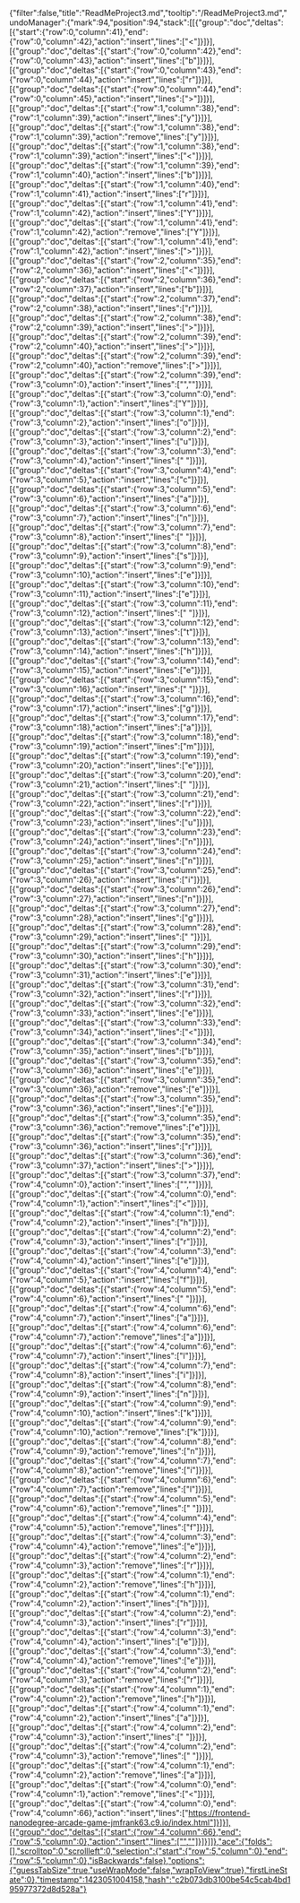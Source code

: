 {"filter":false,"title":"ReadMeProject3.md","tooltip":"/ReadMeProject3.md","undoManager":{"mark":94,"position":94,"stack":[[{"group":"doc","deltas":[{"start":{"row":0,"column":41},"end":{"row":0,"column":42},"action":"insert","lines":["<"]}]}],[{"group":"doc","deltas":[{"start":{"row":0,"column":42},"end":{"row":0,"column":43},"action":"insert","lines":["b"]}]}],[{"group":"doc","deltas":[{"start":{"row":0,"column":43},"end":{"row":0,"column":44},"action":"insert","lines":["r"]}]}],[{"group":"doc","deltas":[{"start":{"row":0,"column":44},"end":{"row":0,"column":45},"action":"insert","lines":[">"]}]}],[{"group":"doc","deltas":[{"start":{"row":1,"column":38},"end":{"row":1,"column":39},"action":"insert","lines":["y"]}]}],[{"group":"doc","deltas":[{"start":{"row":1,"column":38},"end":{"row":1,"column":39},"action":"remove","lines":["y"]}]}],[{"group":"doc","deltas":[{"start":{"row":1,"column":38},"end":{"row":1,"column":39},"action":"insert","lines":["<"]}]}],[{"group":"doc","deltas":[{"start":{"row":1,"column":39},"end":{"row":1,"column":40},"action":"insert","lines":["b"]}]}],[{"group":"doc","deltas":[{"start":{"row":1,"column":40},"end":{"row":1,"column":41},"action":"insert","lines":["r"]}]}],[{"group":"doc","deltas":[{"start":{"row":1,"column":41},"end":{"row":1,"column":42},"action":"insert","lines":["Y"]}]}],[{"group":"doc","deltas":[{"start":{"row":1,"column":41},"end":{"row":1,"column":42},"action":"remove","lines":["Y"]}]}],[{"group":"doc","deltas":[{"start":{"row":1,"column":41},"end":{"row":1,"column":42},"action":"insert","lines":[">"]}]}],[{"group":"doc","deltas":[{"start":{"row":2,"column":35},"end":{"row":2,"column":36},"action":"insert","lines":["<"]}]}],[{"group":"doc","deltas":[{"start":{"row":2,"column":36},"end":{"row":2,"column":37},"action":"insert","lines":["b"]}]}],[{"group":"doc","deltas":[{"start":{"row":2,"column":37},"end":{"row":2,"column":38},"action":"insert","lines":["r"]}]}],[{"group":"doc","deltas":[{"start":{"row":2,"column":38},"end":{"row":2,"column":39},"action":"insert","lines":[">"]}]}],[{"group":"doc","deltas":[{"start":{"row":2,"column":39},"end":{"row":2,"column":40},"action":"insert","lines":[">"]}]}],[{"group":"doc","deltas":[{"start":{"row":2,"column":39},"end":{"row":2,"column":40},"action":"remove","lines":[">"]}]}],[{"group":"doc","deltas":[{"start":{"row":2,"column":39},"end":{"row":3,"column":0},"action":"insert","lines":["",""]}]}],[{"group":"doc","deltas":[{"start":{"row":3,"column":0},"end":{"row":3,"column":1},"action":"insert","lines":["Y"]}]}],[{"group":"doc","deltas":[{"start":{"row":3,"column":1},"end":{"row":3,"column":2},"action":"insert","lines":["o"]}]}],[{"group":"doc","deltas":[{"start":{"row":3,"column":2},"end":{"row":3,"column":3},"action":"insert","lines":["u"]}]}],[{"group":"doc","deltas":[{"start":{"row":3,"column":3},"end":{"row":3,"column":4},"action":"insert","lines":[" "]}]}],[{"group":"doc","deltas":[{"start":{"row":3,"column":4},"end":{"row":3,"column":5},"action":"insert","lines":["c"]}]}],[{"group":"doc","deltas":[{"start":{"row":3,"column":5},"end":{"row":3,"column":6},"action":"insert","lines":["a"]}]}],[{"group":"doc","deltas":[{"start":{"row":3,"column":6},"end":{"row":3,"column":7},"action":"insert","lines":["n"]}]}],[{"group":"doc","deltas":[{"start":{"row":3,"column":7},"end":{"row":3,"column":8},"action":"insert","lines":[" "]}]}],[{"group":"doc","deltas":[{"start":{"row":3,"column":8},"end":{"row":3,"column":9},"action":"insert","lines":["s"]}]}],[{"group":"doc","deltas":[{"start":{"row":3,"column":9},"end":{"row":3,"column":10},"action":"insert","lines":["e"]}]}],[{"group":"doc","deltas":[{"start":{"row":3,"column":10},"end":{"row":3,"column":11},"action":"insert","lines":["e"]}]}],[{"group":"doc","deltas":[{"start":{"row":3,"column":11},"end":{"row":3,"column":12},"action":"insert","lines":[" "]}]}],[{"group":"doc","deltas":[{"start":{"row":3,"column":12},"end":{"row":3,"column":13},"action":"insert","lines":["t"]}]}],[{"group":"doc","deltas":[{"start":{"row":3,"column":13},"end":{"row":3,"column":14},"action":"insert","lines":["h"]}]}],[{"group":"doc","deltas":[{"start":{"row":3,"column":14},"end":{"row":3,"column":15},"action":"insert","lines":["e"]}]}],[{"group":"doc","deltas":[{"start":{"row":3,"column":15},"end":{"row":3,"column":16},"action":"insert","lines":[" "]}]}],[{"group":"doc","deltas":[{"start":{"row":3,"column":16},"end":{"row":3,"column":17},"action":"insert","lines":["g"]}]}],[{"group":"doc","deltas":[{"start":{"row":3,"column":17},"end":{"row":3,"column":18},"action":"insert","lines":["a"]}]}],[{"group":"doc","deltas":[{"start":{"row":3,"column":18},"end":{"row":3,"column":19},"action":"insert","lines":["m"]}]}],[{"group":"doc","deltas":[{"start":{"row":3,"column":19},"end":{"row":3,"column":20},"action":"insert","lines":["e"]}]}],[{"group":"doc","deltas":[{"start":{"row":3,"column":20},"end":{"row":3,"column":21},"action":"insert","lines":[" "]}]}],[{"group":"doc","deltas":[{"start":{"row":3,"column":21},"end":{"row":3,"column":22},"action":"insert","lines":["r"]}]}],[{"group":"doc","deltas":[{"start":{"row":3,"column":22},"end":{"row":3,"column":23},"action":"insert","lines":["u"]}]}],[{"group":"doc","deltas":[{"start":{"row":3,"column":23},"end":{"row":3,"column":24},"action":"insert","lines":["n"]}]}],[{"group":"doc","deltas":[{"start":{"row":3,"column":24},"end":{"row":3,"column":25},"action":"insert","lines":["n"]}]}],[{"group":"doc","deltas":[{"start":{"row":3,"column":25},"end":{"row":3,"column":26},"action":"insert","lines":["i"]}]}],[{"group":"doc","deltas":[{"start":{"row":3,"column":26},"end":{"row":3,"column":27},"action":"insert","lines":["n"]}]}],[{"group":"doc","deltas":[{"start":{"row":3,"column":27},"end":{"row":3,"column":28},"action":"insert","lines":["g"]}]}],[{"group":"doc","deltas":[{"start":{"row":3,"column":28},"end":{"row":3,"column":29},"action":"insert","lines":[" "]}]}],[{"group":"doc","deltas":[{"start":{"row":3,"column":29},"end":{"row":3,"column":30},"action":"insert","lines":["h"]}]}],[{"group":"doc","deltas":[{"start":{"row":3,"column":30},"end":{"row":3,"column":31},"action":"insert","lines":["e"]}]}],[{"group":"doc","deltas":[{"start":{"row":3,"column":31},"end":{"row":3,"column":32},"action":"insert","lines":["r"]}]}],[{"group":"doc","deltas":[{"start":{"row":3,"column":32},"end":{"row":3,"column":33},"action":"insert","lines":["e"]}]}],[{"group":"doc","deltas":[{"start":{"row":3,"column":33},"end":{"row":3,"column":34},"action":"insert","lines":["<"]}]}],[{"group":"doc","deltas":[{"start":{"row":3,"column":34},"end":{"row":3,"column":35},"action":"insert","lines":["b"]}]}],[{"group":"doc","deltas":[{"start":{"row":3,"column":35},"end":{"row":3,"column":36},"action":"insert","lines":["e"]}]}],[{"group":"doc","deltas":[{"start":{"row":3,"column":35},"end":{"row":3,"column":36},"action":"remove","lines":["e"]}]}],[{"group":"doc","deltas":[{"start":{"row":3,"column":35},"end":{"row":3,"column":36},"action":"insert","lines":["e"]}]}],[{"group":"doc","deltas":[{"start":{"row":3,"column":35},"end":{"row":3,"column":36},"action":"remove","lines":["e"]}]}],[{"group":"doc","deltas":[{"start":{"row":3,"column":35},"end":{"row":3,"column":36},"action":"insert","lines":["r"]}]}],[{"group":"doc","deltas":[{"start":{"row":3,"column":36},"end":{"row":3,"column":37},"action":"insert","lines":[">"]}]}],[{"group":"doc","deltas":[{"start":{"row":3,"column":37},"end":{"row":4,"column":0},"action":"insert","lines":["",""]}]}],[{"group":"doc","deltas":[{"start":{"row":4,"column":0},"end":{"row":4,"column":1},"action":"insert","lines":["<"]}]}],[{"group":"doc","deltas":[{"start":{"row":4,"column":1},"end":{"row":4,"column":2},"action":"insert","lines":["h"]}]}],[{"group":"doc","deltas":[{"start":{"row":4,"column":2},"end":{"row":4,"column":3},"action":"insert","lines":["r"]}]}],[{"group":"doc","deltas":[{"start":{"row":4,"column":3},"end":{"row":4,"column":4},"action":"insert","lines":["e"]}]}],[{"group":"doc","deltas":[{"start":{"row":4,"column":4},"end":{"row":4,"column":5},"action":"insert","lines":["f"]}]}],[{"group":"doc","deltas":[{"start":{"row":4,"column":5},"end":{"row":4,"column":6},"action":"insert","lines":[" "]}]}],[{"group":"doc","deltas":[{"start":{"row":4,"column":6},"end":{"row":4,"column":7},"action":"insert","lines":["a"]}]}],[{"group":"doc","deltas":[{"start":{"row":4,"column":6},"end":{"row":4,"column":7},"action":"remove","lines":["a"]}]}],[{"group":"doc","deltas":[{"start":{"row":4,"column":6},"end":{"row":4,"column":7},"action":"insert","lines":["l"]}]}],[{"group":"doc","deltas":[{"start":{"row":4,"column":7},"end":{"row":4,"column":8},"action":"insert","lines":["i"]}]}],[{"group":"doc","deltas":[{"start":{"row":4,"column":8},"end":{"row":4,"column":9},"action":"insert","lines":["n"]}]}],[{"group":"doc","deltas":[{"start":{"row":4,"column":9},"end":{"row":4,"column":10},"action":"insert","lines":["k"]}]}],[{"group":"doc","deltas":[{"start":{"row":4,"column":9},"end":{"row":4,"column":10},"action":"remove","lines":["k"]}]}],[{"group":"doc","deltas":[{"start":{"row":4,"column":8},"end":{"row":4,"column":9},"action":"remove","lines":["n"]}]}],[{"group":"doc","deltas":[{"start":{"row":4,"column":7},"end":{"row":4,"column":8},"action":"remove","lines":["i"]}]}],[{"group":"doc","deltas":[{"start":{"row":4,"column":6},"end":{"row":4,"column":7},"action":"remove","lines":["l"]}]}],[{"group":"doc","deltas":[{"start":{"row":4,"column":5},"end":{"row":4,"column":6},"action":"remove","lines":[" "]}]}],[{"group":"doc","deltas":[{"start":{"row":4,"column":4},"end":{"row":4,"column":5},"action":"remove","lines":["f"]}]}],[{"group":"doc","deltas":[{"start":{"row":4,"column":3},"end":{"row":4,"column":4},"action":"remove","lines":["e"]}]}],[{"group":"doc","deltas":[{"start":{"row":4,"column":2},"end":{"row":4,"column":3},"action":"remove","lines":["r"]}]}],[{"group":"doc","deltas":[{"start":{"row":4,"column":1},"end":{"row":4,"column":2},"action":"remove","lines":["h"]}]}],[{"group":"doc","deltas":[{"start":{"row":4,"column":1},"end":{"row":4,"column":2},"action":"insert","lines":["h"]}]}],[{"group":"doc","deltas":[{"start":{"row":4,"column":2},"end":{"row":4,"column":3},"action":"insert","lines":["r"]}]}],[{"group":"doc","deltas":[{"start":{"row":4,"column":3},"end":{"row":4,"column":4},"action":"insert","lines":["e"]}]}],[{"group":"doc","deltas":[{"start":{"row":4,"column":3},"end":{"row":4,"column":4},"action":"remove","lines":["e"]}]}],[{"group":"doc","deltas":[{"start":{"row":4,"column":2},"end":{"row":4,"column":3},"action":"remove","lines":["r"]}]}],[{"group":"doc","deltas":[{"start":{"row":4,"column":1},"end":{"row":4,"column":2},"action":"remove","lines":["h"]}]}],[{"group":"doc","deltas":[{"start":{"row":4,"column":1},"end":{"row":4,"column":2},"action":"insert","lines":["a"]}]}],[{"group":"doc","deltas":[{"start":{"row":4,"column":2},"end":{"row":4,"column":3},"action":"insert","lines":[" "]}]}],[{"group":"doc","deltas":[{"start":{"row":4,"column":2},"end":{"row":4,"column":3},"action":"remove","lines":[" "]}]}],[{"group":"doc","deltas":[{"start":{"row":4,"column":1},"end":{"row":4,"column":2},"action":"remove","lines":["a"]}]}],[{"group":"doc","deltas":[{"start":{"row":4,"column":0},"end":{"row":4,"column":1},"action":"remove","lines":["<"]}]}],[{"group":"doc","deltas":[{"start":{"row":4,"column":0},"end":{"row":4,"column":66},"action":"insert","lines":["https://frontend-nanodegree-arcade-game-jmfrank63.c9.io/index.html"]}]}],[{"group":"doc","deltas":[{"start":{"row":4,"column":66},"end":{"row":5,"column":0},"action":"insert","lines":["",""]}]}]]},"ace":{"folds":[],"scrolltop":0,"scrollleft":0,"selection":{"start":{"row":5,"column":0},"end":{"row":5,"column":0},"isBackwards":false},"options":{"guessTabSize":true,"useWrapMode":false,"wrapToView":true},"firstLineState":0},"timestamp":1423051004158,"hash":"c2b073db3100be54c5cab4bd195977372d8d528a"}